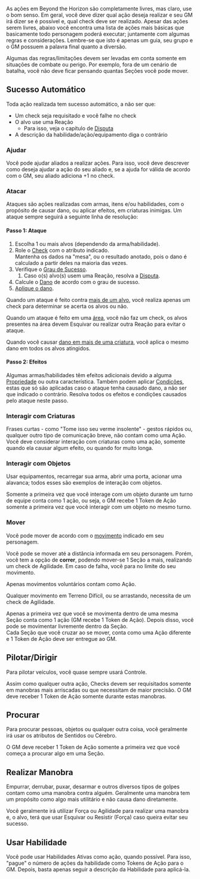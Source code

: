 
As ações em Beyond the Horizon são completamente livres, mas claro, use o bom senso. Em geral, você deve dizer qual ação deseja realizar e seu GM irá dizer se é possível e, qual check deve ser realizado. Apesar das ações serem livres, abaixo você encontra uma lista de ações mais básicas que basicamente todo personagem poderá executar; juntamente com algumas regras e considerações. Lembre-se que isto é apenas um guia, seu grupo e o GM possuem a palavra final quanto a diversão.

Algumas das regras/limitações devem ser levadas em conta somente em situações de combate ou perigo. Por exemplo, fora de um cenário de batalha, você não deve ficar pensando quantas Seções você pode mover.

## Sucesso Automático

Toda ação realizada tem sucesso automático, a não ser que:

- Um check seja requisitado e você falhe no check
- O alvo use uma Reação
  - Para isso, veja o capítulo de [Disputa](checks.md#disputa)
- A descrição da habilidade/ação/equipamento diga o contrário

### Ajudar

Você pode ajudar aliados a realizar ações. Para isso, você deve descrever como deseja ajudar a ação do seu aliado e, se a ajuda for válida de acordo com o GM, seu aliado adiciona +1 no check.

### Atacar

Ataques são ações realizadas com armas, itens e/ou habilidades, com o propósito de causar dano, ou aplicar efeitos, em criaturas inimigas. Um ataque sempre seguirá a seguinte linha de resolução:

#### Passo 1: Ataque

1. Escolha 1 ou mais alvos (dependendo da arma/habilidade).
2. Role o [Check](checks.md) com o atributo indicado.   
   Mantenha os dados na "mesa", ou o resultado anotado, pois o dano é calculado a partir deles na maioria das vezes.
3. Verifique o [Grau de Sucesso](checks.md#graus-de-sucesso).
   1. Caso o(s) alvo(s) usem uma Reação, resolva a [Disputa](checks.md#disputa).
4. Calcule o [Dano](damage.md#calculando-dano) de acordo com o grau de sucesso.  
5. [Aplique o dano](damage.md#aplicando-dano).

Quando um ataque é feito contra <ins>mais de um alvo</ins>, você realiza apenas um check para determinar se acerta os alvos ou não.

Quando um ataque é feito em uma <ins>área</ins>, você não faz um check, os alvos presentes na área devem Esquivar ou realizar outra Reação para evitar o ataque.

Quando você causar <ins>dano em mais de uma criatura</ins>, você aplica o mesmo dano em todos os alvos atingidos.

#### Passo 2: Efeitos

Algumas armas/habilidades têm efeitos adicionais devido a alguma [Propriedade](character/weapons.md#propriedades-1) ou outra característica. Também podem aplicar [Condições](conditions.md), estas que só são aplicadas caso o ataque tenha causado dano, a não ser que indicado o contrário. Resolva todos os efeitos e condições causados pelo ataque neste passo.

### Interagir com Criaturas

Frases curtas - como "Tome isso seu verme insolente" - gestos rápidos ou, qualquer outro tipo de comunicação breve, não contam como uma Ação. Você deve considerar interação com criaturas como uma ação, somente quando ela causar algum efeito, ou quando for muito longa.

### Interagir com Objetos

Usar equipamentos, recarregar sua arma, abrir uma porta, acionar uma alavanca; todos esses são exemplos de interação com objetos.  

Somente a primeira vez que você interage com um objeto durante um turno de equipe conta como 1 ação, ou seja, o GM recebe 1 Token de Ação somente a primeira vez que você interagir com um objeto no mesmo turno.

### Mover

Você pode mover de acordo com o [movimento](../character/movement.md) indicado em seu personagem.

Você pode se mover até a distância informada em seu personagem. Porém, você tem a opção de **correr**, podendo mover-se 1 Seção a mais, realizando um check de Agilidade. Em caso de falha, você para no limite do seu movimento.

Apenas movimentos voluntários contam como Ação.

Qualquer movimento em Terreno Difícil, ou se arrastando, necessita de um check de Agilidade.

Apenas a primeira vez que você se movimenta dentro de uma mesma Seção conta como 1 ação (GM recebe 1 Token de Ação). Depois disso, você pode se movimentar livremente dentro da Seção.  
Cada Seção que você cruzar ao se mover, conta como uma Ação diferente e 1 Token de Ação deve ser entregue ao GM.  

## Pilotar/Dirigir

Para pilotar veículos, você quase sempre usará Controle. 

Assim como qualquer outra ação, Checks devem ser requisitados somente em manobras mais arriscadas ou que necessitam de maior precisão. O GM deve receber 1 Token de Ação somente durante estas manobras.

## Procurar

Para procurar pessoas, objetos ou qualquer outra coisa, você geralmente irá usar os atributos de Sentidos ou Cérebro.

O GM deve receber 1 Token de Ação somente a primeira vez que você começa a procurar algo em uma Seção.

## Realizar Manobra

Empurrar, derrubar, puxar, desarmar e outros diversos tipos de golpes contam como uma manobra contra alguém. Geralmente uma manobra tem um propósito como algo mais utilitário e não causa dano diretamente.

Você geralmente irá utilizar Força ou Agilidade para realizar uma manobra e, o alvo, terá que usar Esquivar ou Resistir (Força) caso queira evitar seu sucesso.

## Usar Habilidade

Você pode usar Habilidades Ativas como ação, quando possível. Para isso, "pague" o número de ações da habilidade como Tokens de Ação para o GM. Depois, basta apenas seguir a descrição da Habilidade para aplicá-la.